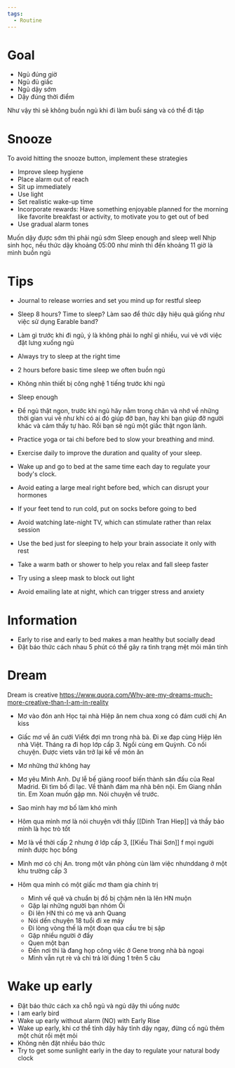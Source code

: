 ```yaml
---
tags:
  - Routine
---
```

# Goal

- Ngủ đúng giờ
- Ngủ đủ giấc
- Ngủ dậy sớm
- Dậy đúng thời điểm                                              

Như vậy thì sẽ không buồn ngủ khi đi làm buổi sáng và có thể đi tập

# Snooze

To avoid hitting the snooze button, implement these strategies

- Improve sleep hygiene
- Place alarm out of reach
- Sit up immediately
- Use light
- Set realistic wake-up time
- Incorporate rewards: Have something enjoyable planned for the morning like favorite breakfast or activity, to motivate you to get out of bed
- Use gradual alarm tones
 
Muốn dậy được sớm thì phải ngủ sớm
Sleep enough and sleep well
Nhịp sinh học, nếu thức dậy khoảng 05:00 như mình thì đến khoảng 11 giờ là mình buồn ngủ

# Tips

- Journal to release worries and set you mind up for restful sleep
- Sleep 8 hours? Time to sleep? Làm sao để thức dậy hiệu quả giống như việc sử dụng Earable band?
- Làm gì trước khi đi ngủ, ý là không phải lo nghĩ gì nhiều, vui vẻ với việc đặt lưng xuống ngủ
- Always try to sleep at the right time
- 2 hours before basic time sleep we often buồn ngủ
- Không nhìn thiết bị công nghệ 1 tiếng trước khi ngủ
- Sleep enough
- Để ngủ thật ngon, trước khi ngủ hãy nằm trong chăn và nhớ về những thời gian vui vẻ như khi có ai đó giúp đỡ bạn, hay khi bạn giúp đỡ người khác và cảm thấy tự hào. Rồi bạn sẽ ngủ một giấc thật ngon lành.

- Practice yoga or tai chi before bed to slow your breathing and mind.
- Exercise daily to improve the duration and quality of your sleep.
- Wake up and go to bed at the same time each day to regulate your body's clock.
- Avoid eating a large meal right before bed, which can disrupt your hormones
- If your feet tend to run cold, put on socks before going to bed
- Avoid watching late-night TV, which can stimulate rather than relax session
- Use the bed just for sleeping to help your brain associate it only with rest
- Take a warm bath or shower to help you relax and fall sleep faster
- Try using a sleep mask to block out light
- Avoid emailing late at night, which can trigger stress and anxiety

# Information

- Early to rise and early to bed makes a man healthy but socially dead
- Đặt báo thức cách nhau 5 phút có thể gây ra tình trạng mệt mỏi mãn tính

# Dream

Dream is creative
https://www.quora.com/Why-are-my-dreams-much-more-creative-than-I-am-in-reality

- Mơ vào đón anh Học tại nhà Hiệp ăn nem chua xong có đám cưới chị An kiss
- Giấc mơ về ăn cưới Viểtk đợi mn trong nhà bà. Đi xe đạp cùng Hiệp lên nhà Việt. Tháng ra đi họp lớp cấp 3. Ngồi cùng em Quỳnh. Có nối chuyện. Được viets văn trở lại kể về món ăn
- Mơ những thứ không hay
- Mơ yêu Minh Anh. Dự lễ bế giảng rooof biến thành sân đấu của Real Madrid. Đi tìm bố đi lạc. Về thành đám ma nhà bên nội. Em Giang nhắn tin. Em Xoan muốn gặp mn. Nói chuyện về trước.
- Sao mình hay mơ bố làm khó mình
- Hôm qua mình mơ là nói chuyện với thầy [[Dinh Tran Hiep]] và thầy bảo mình là học trò tốt
- Mơ là về thời cấp 2 nhưng ở lớp cấp 3, [[Kiều Thái Sơn]] f mọi người mình được học bổng
- Mình mơ có chị An. trong một văn phòng cùn làm việc nhưnddang ở một khu trường cấp 3

- Hôm qua mình có một giấc mơ tham gia chính trị
	- Mình về quê và chuẩn bị đồ bị chậm nên là lên HN muộn
	- Gặp lại những người bạn nhóm Ổi
	- Đi lên HN thì có mẹ và anh Quang
	- Nói dến chuyện 18 tuổi đi xe máy
	- Đi lòng vòng thế là một đoạn qua cầu tre bị sập
	- Gặp nhiều người ở đấy 
	- Quen một bạn
	- Đến nơi thì là đang họp công việc ở Gene trong nhà bà ngoại
	- Mình vẫn rụt rè và chỉ trả lời đúng 1 trên 5 câu

# Wake up early

- Đặt báo thức cách xa chỗ ngủ và ngủ dậy thì uống nước
- I am early bird
- Wake up early without alarm (NO) with Early Rise
- Wake up early, khi cơ thể tỉnh dậy hãy tỉnh dậy ngay, đừng cố ngủ thêm một chút rồi mệt mỏi
- Không nên đặt nhiều báo thức
- Try to get some sunlight early in the day to regulate your natural body clock